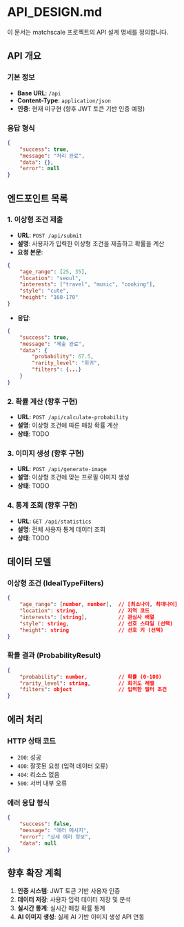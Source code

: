 # API_DESIGN.md

이 문서는 matchscale 프로젝트의 API 설계 명세를 정의합니다.

## API 개요

### 기본 정보
- **Base URL**: `/api`
- **Content-Type**: `application/json`
- **인증**: 현재 미구현 (향후 JWT 토큰 기반 인증 예정)

### 응답 형식
```json
{
    "success": true,
    "message": "처리 완료",
    "data": {},
    "error": null
}
```

## 엔드포인트 목록

### 1. 이상형 조건 제출
- **URL**: `POST /api/submit`
- **설명**: 사용자가 입력한 이상형 조건을 제출하고 확률을 계산
- **요청 본문**:
```json
{
    "age_range": [25, 35],
    "location": "seoul",
    "interests": ["travel", "music", "cooking"],
    "style": "cute",
    "height": "160-170"
}
```
- **응답**:
```json
{
    "success": true,
    "message": "제출 완료",
    "data": {
        "probability": 67.5,
        "rarity_level": "희귀",
        "filters": {...}
    }
}
```

### 2. 확률 계산 (향후 구현)
- **URL**: `POST /api/calculate-probability`
- **설명**: 이상형 조건에 따른 매칭 확률 계산
- **상태**: TODO

### 3. 이미지 생성 (향후 구현)
- **URL**: `POST /api/generate-image`
- **설명**: 이상형 조건에 맞는 프로필 이미지 생성
- **상태**: TODO

### 4. 통계 조회 (향후 구현)
- **URL**: `GET /api/statistics`
- **설명**: 전체 사용자 통계 데이터 조회
- **상태**: TODO

## 데이터 모델

### 이상형 조건 (IdealTypeFilters)
```json
{
    "age_range": [number, number],  // [최소나이, 최대나이]
    "location": string,             // 지역 코드
    "interests": [string],          // 관심사 배열
    "style": string,                // 선호 스타일 (선택)
    "height": string                // 선호 키 (선택)
}
```

### 확률 결과 (ProbabilityResult)
```json
{
    "probability": number,          // 확률 (0-100)
    "rarity_level": string,         // 희귀도 레벨
    "filters": object               // 입력한 필터 조건
}
```

## 에러 처리

### HTTP 상태 코드
- `200`: 성공
- `400`: 잘못된 요청 (입력 데이터 오류)
- `404`: 리소스 없음
- `500`: 서버 내부 오류

### 에러 응답 형식
```json
{
    "success": false,
    "message": "에러 메시지",
    "error": "상세 에러 정보",
    "data": null
}
```

## 향후 확장 계획

1. **인증 시스템**: JWT 토큰 기반 사용자 인증
2. **데이터 저장**: 사용자 입력 데이터 저장 및 분석
3. **실시간 통계**: 실시간 매칭 확률 통계
4. **AI 이미지 생성**: 실제 AI 기반 이미지 생성 API 연동 